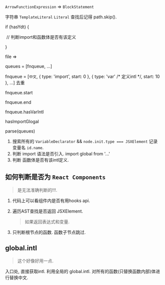 `ArrowFunctionExpression` => `BlockStatement`

字符串 `TemplateLiteral` `Literal` 查找后记得 path.skip().

if (hasYdt) {

​	// 判断import和函数体是否有该定义

}



file =>

queues = [fnqueue, ...]

fnqueue = [`中文`, { type: 'import', start: 0 }, { type: 'var' /* 定义intl */, start: 10 }, ...] 去重

fnqueue.start

fnqueue.end

fnqueue.hasVarIntl

hasImportGlogal

parse(queues)



1. 搜索所有的 `VariableDeclarator` && `node.init.type === JSXElement` 记录变量名 `id.name`.
1. 判断 import 语法是否引入. import global from '...'
1. 判断 函数体是否有该intl定义.



## 如何判断是否为 `React Components`

> 是无法准确判断的!!!. 

1. 代码上可以看组件内是否有用hooks api.

2. 遍历AST查找是否返回 JSXElement. 

   > 如果返回表达式和变量. 

3. 只判断根节点的函数. 函数子节点跳过. 

## global.intl

> 这个好像好用一点.

入口处, 直接获取intl. 利用全局的 global.intl. 对所有的函数(只替换函数内部)体进行替换中文.

